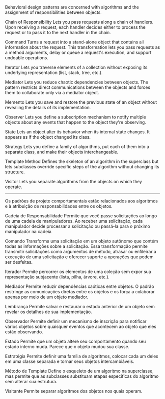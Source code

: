 Behavioral design patterns are concerned with algorithms and the assignment of responsibilities between objects.

Chain of Responsibility
Lets you pass requests along a chain of handlers. Upon receiving a request, each handler decides either to process the request or to pass it to the next handler in the chain.

Command
Turns a request into a stand-alone object that contains all information about the request. This transformation lets you pass requests as a method arguments, delay or queue a request's execution, and support undoable operations.

Iterator
Lets you traverse elements of a collection without exposing its underlying representation (list, stack, tree, etc.).

Mediator
Lets you reduce chaotic dependencies between objects. The pattern restricts direct communications between the objects and forces them to collaborate only via a mediator object.

Memento
Lets you save and restore the previous state of an object without revealing the details of its implementation.

Observer
Lets you define a subscription mechanism to notify multiple objects about any events that happen to the object they're observing.

State
Lets an object alter its behavior when its internal state changes. It appears as if the object changed its class.

Strategy
Lets you define a family of algorithms, put each of them into a separate class, and make their objects interchangeable.

Template Method
Defines the skeleton of an algorithm in the superclass but lets subclasses override specific steps of the algorithm without changing its structure.

Visitor
Lets you separate algorithms from the objects on which they operate.

--------------------------------------------------------------------------------------------------------------------
Os padrões de projeto comportamentais estão relacionados aos algoritmos e à atribuição de responsabilidades entre os objetos.

Cadeia de Responsabilidade
Permite que você passe solicitações ao longo de uma cadeia de manipuladores. Ao receber uma solicitação, cada manipulador decide processar a solicitação ou passá-la para o próximo manipulador na cadeia.

Comando
Transforma uma solicitação em um objeto autônomo que contém todas as informações sobre a solicitação. Essa transformação permite transmitir solicitações como argumentos de método, atrasar ou enfileirar a execução de uma solicitação e oferecer suporte a operações que podem ser desfeitas.

Iterador
Permite percorrer os elementos de uma coleção sem expor sua representação subjacente (lista, pilha, árvore, etc.).

Mediador
Permite reduzir dependências caóticas entre objetos. O padrão restringe as comunicações diretas entre os objetos e os força a colaborar apenas por meio de um objeto mediador.

Lembrança
Permite salvar e restaurar o estado anterior de um objeto sem revelar os detalhes de sua implementação.

Observador
Permite definir um mecanismo de inscrição para notificar vários objetos sobre quaisquer eventos que acontecem ao objeto que eles estão observando.

Estado
Permite que um objeto altere seu comportamento quando seu estado interno muda. Parece que o objeto mudou sua classe.

Estratégia
Permite definir uma família de algoritmos, colocar cada um deles em uma classe separada e tornar seus objetos intercambiáveis.

Método de Template
Define o esqueleto de um algoritmo na superclasse, mas permite que as subclasses substituam etapas específicas do algoritmo sem alterar sua estrutura.

Visitante
Permite separar algoritmos dos objetos nos quais operam.
